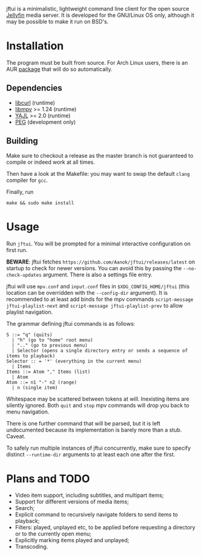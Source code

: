 jftui is a minimalistic, lightweight command line client for the open source [Jellyfin](http://jellyfin.org/) media server. It is developed for the GNU/Linux OS only, although it may be possible to make it run on BSD's.

# Installation
The program must be built from source. For Arch Linux users, there is an AUR [package](https://aur.archlinux.org/packages/jftui-git/) that will do so automatically.

## Dependencies
- [libcurl](https://curl.haxx.se/libcurl/) (runtime)
- [libmpv](https://mpv.io) >= 1.24 (runtime)
- [YAJL](https://lloyd.github.io/yajl/) >= 2.0 (runtime)
- [PEG](http://piumarta.com/software/peg/) (development only)


## Building
Make sure to checkout a release as the master branch is not guaranteed to compile or indeed work at all times.

Then have a look at the Makefile: you may want to swap the default `clang` compiler for `gcc`.

Finally, run
```
make && sudo make install
```

# Usage
Run `jftui`. You will be prompted for a minimal interactive configuration on first run.

**BEWARE**: jftui fetches `https://github.com/Aanok/jftui/releases/latest` on startup to check for newer versions. You can avoid this by passing the `--no-check-updates` argument. There is also a settings file entry.

jftui will use `mpv.conf` and `input.conf` files in `$XDG_CONFIG_HOME/jftui` (this location can be overridden with the `--config-dir` argument). It is recommended to at least add binds for the mpv commands `script-message jftui-playlist-next` and `script-message jftui-playlist-prev` to allow playlist navigation.

The grammar defining jftui commands is as follows:
```
S ::= "q" (quits)
  | "h" (go to "home" root menu)
  | ".." (go to previous menu)
  | Selector (opens a single directory entry or sends a sequence of items to playback)
Selector :: = '*' (everything in the current menu)
  | Items
Items ::= Atom "," Items (list)
  | Atom
Atom ::= n1 "-" n2 (range)
  | n (single item)
```

Whitespace may be scattered between tokens at will. Inexisting items are silently ignored. Both `quit` and `stop` mpv commands will drop you back to menu navigation.

There is one further command that will be parsed, but it is left undocumented because its implementation is barely more than a stub. Caveat.

To safely run multiple instances of jftui concurrently, make sure to specify distinct `--runtime-dir` arguments to at least each one after the first.

# Plans and TODO
- Video item support, including subtitles, and multipart items;
- Support for different versions of media items;
- Search;
- Explicit command to recursively navigate folders to send items to playback;
- Filters: played, unplayed etc, to be applied before requesting a directory or to the currently open menu;
- Explicitly marking items played and unplayed;
- Transcoding.
